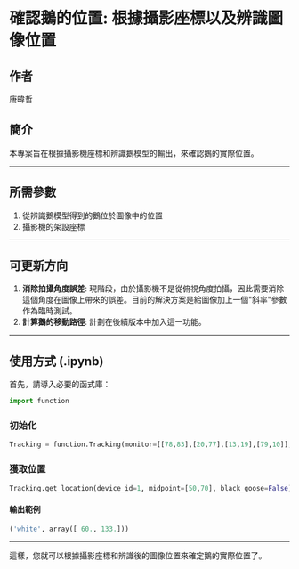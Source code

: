 # 確認鵝的位置: 根據攝影座標以及辨識圖像位置

## 作者
唐暐哲 

## 簡介
本專案旨在根據攝影機座標和辨識鵝模型的輸出，來確認鵝的實際位置。

---

## 所需參數

1. 從辨識鵝模型得到的鵝位於圖像中的位置
2. 攝影機的架設座標

---

## 可更新方向

1. **消除拍攝角度誤差**: 現階段，由於攝影機不是從俯視角度拍攝，因此需要消除這個角度在圖像上帶來的誤差。目前的解決方案是給圖像加上一個"斜率"參數作為臨時測試。
2. **計算鵝的移動路徑**: 計劃在後續版本中加入這一功能。

---

## 使用方式 (.ipynb)

首先，請導入必要的函式庫：

```python
import function
```

### 初始化

```python
Tracking = function.Tracking(monitor=[[78,83],[20,77],[13,19],[79,10]], slope=[0.9,0.8,0.8,0.9])
```

### 獲取位置

```python
Tracking.get_location(device_id=1, midpoint=[50,70], black_goose=False)
```

#### 輸出範例

```python
('white', array([ 60., 133.]))
```

---

這樣，您就可以根據攝影座標和辨識後的圖像位置來確定鵝的實際位置了。
